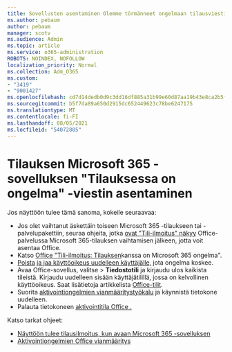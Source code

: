 ```yaml
---
title: Sovellusten asentaminen Olemme törmänneet ongelmaan tilausviestissäsi
ms.author: pebaum
author: pebaum
manager: scotv
ms.audience: Admin
ms.topic: article
ms.service: o365-administration
ROBOTS: NOINDEX, NOFOLLOW
localization_priority: Normal
ms.collection: Adm_O365
ms.custom:
- "3419"
- "9001427"
ms.openlocfilehash: cd7d14dedb0d9c3dd16df885a31b99e60d87aa19b43e8ca2b5f46e6ce7b5e035
ms.sourcegitcommit: b5f7da89a650d2915dc652449623c78be6247175
ms.translationtype: MT
ms.contentlocale: fi-FI
ms.lasthandoff: 08/05/2021
ms.locfileid: "54072805"
---
```

# <a name="fixing-the-microsoft-365-apps-weve-run-into-a-problem-with-your-subscription-message"></a>Tilauksen Microsoft 365 -sovelluksen "Tilauksessa on ongelma" -viestin asentaminen

Jos näyttöön tulee tämä sanoma, kokeile seuraavaa:

- Jos olet vaihtanut äskettäin toiseen Microsoft 365 -tilaukseen tai -palvelupakettiin, seuraa ohjeita, jotka [ovat "Tili-ilmoitus" näkyy](https://support.office.com/article/account-notice-appears-in-office-after-switching-office-365-plans-857dc33a-1efc-4ce7-ac3f-ef616314e27d) Office-palvelussa Microsoft 365-tilauksen vaihtamisen jälkeen, jotta voit asentaa Office.
- Katso [Office "Tili-ilmoitus: Tilauksen](https://support.office.com/article/office-error-account-notice-we-ve-run-into-a-problem-with-your-office-365-subscription-17f71ecb-f53c-4f3d-ae18-7230ca1594c1)kanssa on Microsoft 365 ongelma". 
- [Poista](https://docs.microsoft.com/microsoft-365/admin/manage/remove-licenses-from-users) [ja jaa käyttöoikeus uudelleen käyttäjälle,](https://docs.microsoft.com/microsoft-365/admin/manage/assign-licenses-to-users) jota ongelma koskee.
- Avaa Office-sovellus, valitse   >  **Tiedostotili** ja kirjaudu ulos kaikista tileistä. Kirjaudu uudelleen sisään käyttäjätilillä, jossa on kelvollinen käyttöoikeus. Saat lisätietoja artikkelista [Office-tilit](https://support.office.com/article/628ea040-f265-49de-b986-be09c3ebf8a9).
- Suorita [aktivointiongelmien vianmääritystyökalu](https://aka.ms/SARA-OfficeActivation-Alchemy) ja käynnistä tietokone uudelleen.
- Palauta tietokoneen [aktivointitila Office .](https://docs.microsoft.com/office365/troubleshoot/activation/reset-office-365-proplus-activation-state)

Katso tarkat ohjeet:
- [Näyttöön tulee tilausilmoitus, kun avaan Microsoft 365 -sovelluksen](https://support.office.com/article/4cabe32c-f594-4c0e-9191-3d3ade10cceb)
- [Aktivointiongelmien Office vianmääritys](https://support.office.com/article/0d23d3c0-c19c-4b2f-9845-5344fedc4380)